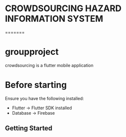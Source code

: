 
# CROWDSOURCING HAZARD INFORMATION SYSTEM
=======
# groupproject

crowdsourcing is a flutter mobile application

# Before starting
Ensure you have the following installed:
- Flutter → Flutter SDK installed
- Database → Firebase
  
## Getting Started


